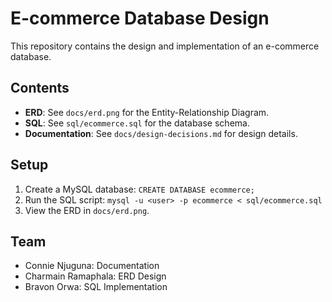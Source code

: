 # E-commerce Database Design

This repository contains the design and implementation of an e-commerce database.

## Contents
- **ERD**: See `docs/erd.png` for the Entity-Relationship Diagram.
- **SQL**: See `sql/ecommerce.sql` for the database schema.
- **Documentation**: See `docs/design-decisions.md` for design details.

## Setup
1. Create a MySQL database: `CREATE DATABASE ecommerce;`
2. Run the SQL script: `mysql -u <user> -p ecommerce < sql/ecommerce.sql`
3. View the ERD in `docs/erd.png`.

## Team
- Connie Njuguna: Documentation
- Charmain Ramaphala: ERD Design
- Bravon Orwa: SQL Implementation

